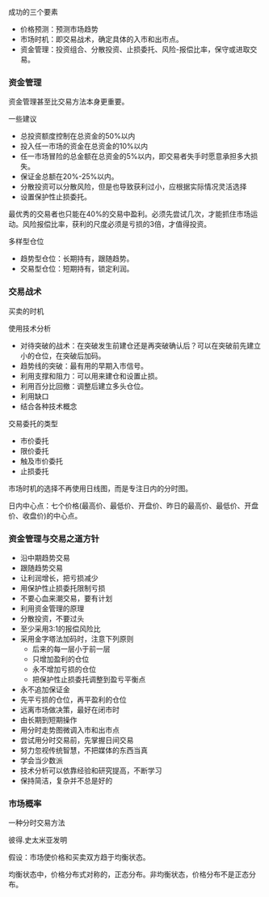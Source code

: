 成功的三个要素
+ 价格预测：预测市场趋势
+ 市场时机：即交易战术，确定具体的入市和出市点。
+ 资金管理：投资组合、分散投资、止损委托、风险-报偿比率，保守或进取交易。

### 资金管理

资金管理甚至比交易方法本身更重要。

一些建议
+ 总投资额度控制在总资金的50%以内
+ 投入任一市场的资金在总资金的10%以内
+ 任一市场冒险的总金额在总资金的5%以内，即交易者失手时愿意承担多大损失。
+ 保证金总额在20%-25%以内。
+ 分散投资可以分散风险，但是也导致获利过小，应根据实际情况灵活选择
+ 设置保护性止损委托。

最优秀的交易者也只能在40%的交易中盈利。必须先尝试几次，才能抓住市场运动。风险报偿比率，获利的尺度必须是亏损的3倍，才值得投资。

多样型仓位
+ 趋势型仓位：长期持有，跟随趋势。
+ 交易型仓位：短期持有，锁定利润。

### 交易战术

买卖的时机

使用技术分析
+ 对待突破的战术：在突破发生前建仓还是再突破确认后？可以在突破前先建立小的仓位，在突破后加码。
+ 趋势线的突破：最有用的早期入市信号。
+ 利用支撑和阻力：可以用来建仓和设置止损。
+ 利用百分比回撤：调整后建立多头仓位。
+ 利用缺口
+ 结合各种技术概念

交易委托的类型
+ 市价委托
+ 限价委托
+ 触及市价委托
+ 止损委托

市场时机的选择不再使用日线图，而是专注日内的分时图。

日内中心点：七个价格(最高价、最低价、开盘价、昨日的最高价、最低价、开盘价、收盘价)的中心点。

### 资金管理与交易之道方针

+ 沿中期趋势交易
+ 跟随趋势交易
+ 让利润增长，把亏损减少
+ 用保护性止损委托限制亏损
+ 不要心血来潮交易，要有计划
+ 利用资金管理的原理
+ 分散投资，不要过头
+ 至少采用3:1的报偿风险比
+ 采用金字塔法加码时，注意下列原则
	+ 后来的每一层小于前一层
	+ 只增加盈利的仓位
	+ 永不增加亏损的仓位
	+ 把保护性止损委托调整到盈亏平衡点
+ 永不追加保证金
+ 先平亏损的仓位，再平盈利的仓位
+ 远离市场做决策，最好在闭市时
+ 由长期到短期操作
+ 用分时走势图微调入市和出市点
+ 尝试用分时交易前，先掌握日间交易
+ 努力忽视传统智慧，不把媒体的东西当真
+ 学会当少数派
+ 技术分析可以依靠经验和研究提高，不断学习
+ 保持简洁，复杂并不总是好的

### 市场概率

一种分时交易方法

彼得.史太米亚发明

假设：市场使价格和买卖双方趋于均衡状态。

均衡状态中，价格分布式对称的，正态分布。非均衡状态，价格分布不是正态分布。